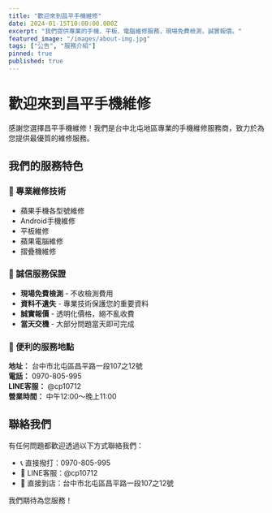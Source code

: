 ```yaml
---
title: "歡迎來到昌平手機維修"
date: 2024-01-15T10:00:00.000Z
excerpt: "我們提供專業的手機、平板、電腦維修服務，現場免費檢測，誠實報價。"
featured_image: "/images/about-img.jpg"
tags: ["公告", "服務介紹"]
pinned: true
published: true
---
```


# 歡迎來到昌平手機維修

感謝您選擇昌平手機維修！我們是台中北屯地區專業的手機維修服務商，致力於為您提供最優質的維修服務。

## 我們的服務特色

### 🔧 專業維修技術
- 蘋果手機各型號維修
- Android手機維修
- 平板維修
- 蘋果電腦維修
- 摺疊機維修

### 💯 誠信服務保證
- **現場免費檢測** - 不收檢測費用
- **資料不遺失** - 專業技術保護您的重要資料
- **誠實報價** - 透明化價格，絕不亂收費
- **當天交機** - 大部分問題當天即可完成

### 📍 便利的服務地點
**地址：** 台中市北屯區昌平路一段107之12號  
**電話：** 0970-805-995  
**LINE客服：** @cp10712  
**營業時間：** 中午12:00～晚上11:00

## 聯絡我們

有任何問題都歡迎透過以下方式聯絡我們：
- 📞 直接撥打：0970-805-995
- 💬 LINE客服：@cp10712
- 📍 直接到店：台中市北屯區昌平路一段107之12號

我們期待為您服務！
